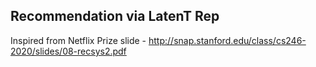 ## Recommendation via LatenT Rep
Inspired from Netflix Prize slide - http://snap.stanford.edu/class/cs246-2020/slides/08-recsys2.pdf

